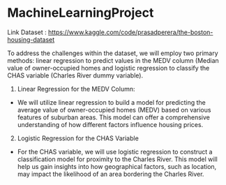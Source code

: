 # MachineLearningProject

Link Dataset : https://www.kaggle.com/code/prasadperera/the-boston-housing-dataset

To address the challenges within the dataset, we will employ two primary methods: linear regression to predict values in the MEDV column (Median value of owner-occupied homes and logistic regression to classify the CHAS variable (Charles River dummy variable).
1. Linear Regression for the MEDV Column:
- We will utilize linear regression to build a model for predicting the average value of owner-occupied homes (MEDV) based on various features of suburban areas. This model can offer a comprehensive understanding of how different factors influence housing prices.
2. Logistic Regression for the CHAS Variable
- For the CHAS variable, we will use logistic regression to construct a classification model for proximity to the Charles River. This model will help us gain insights into how geographical factors, such as location, may impact the likelihood of an area bordering the Charles River.
